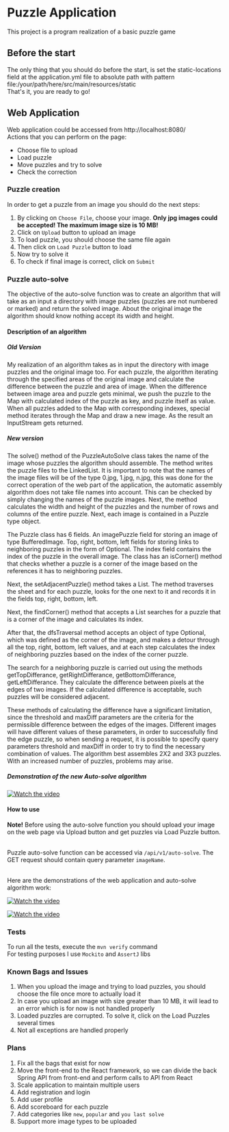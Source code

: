 # Puzzle Application
This project is a program realization of a basic puzzle game

## Before the start
The only thing that you should do before the start, is set the static-locations field at the application.yml file to absolute path with pattern file:/your/path/here/src/main/resources/static
</br>That's it, you are ready to go!

## Web Application
Web application could be accessed from http://localhost:8080/
</br>Actions that you can perform on the page:
- Choose file to upload
- Load puzzle
- Move puzzles and try to solve
- Check the correction

### Puzzle creation
In order to get a puzzle from an image you should do the next steps:
1. By clicking on `Choose File`, choose your image. **Only jpg images could be accepted! The maximum image size is 10 MB!**
2. Click on `Upload` button to upload an image
3. To load puzzle, you should choose the same file again
4. Then click on `Load Puzzle` button to load
5. Now try to solve it
6. To check if final image is correct, click on `Submit`

### Puzzle auto-solve
The objective of the auto-solve function was to create an algorithm that will take as an input
a directory with image puzzles (puzzles are not numbered or marked) and return the solved image.
About the original image the algorithm should know nothing accept its width and height.

#### Description of an algorithm
##### Old Version
My realization of an algorithm takes as in input the directory with image puzzles and the original
image too. For each puzzle, the algorithm iterating through the specified areas of the original
image and calculate the difference between the puzzle and area of image. When the difference between
image area and puzzle gets minimal, we push the puzzle to the Map with calculated index of the puzzle
as key, and puzzle itself as value. When all puzzles added to the Map with corresponding indexes, special
method iterates through the Map and draw a new image. As the result an InputStream gets returned.

##### New version
The solve() method of the PuzzleAutoSolve class takes the name of the image whose puzzles the algorithm should assemble. The method writes the puzzle files to the LinkedList. It is important to note that the names of the image files will be of the type 0.jpg, 1.jpg, n.jpg, this was done for the correct operation of the web part of the application, the automatic assembly algorithm does not take file names into account. This can be checked by simply changing the names of the puzzle images. Next, the method calculates the width and height of the puzzles and the number of rows and columns of the entire puzzle. Next, each image is contained in a Puzzle type object.

The Puzzle class has 6 fields. An imagePuzzle field for storing an image of type BufferedImage. Top, right, bottom, left fields for storing links to neighboring puzzles in the form of Optional<Puzzle>. The index field contains the index of the puzzle in the overall image. The class has an isCorner() method that checks whether a puzzle is a corner of the image based on the references it has to neighboring puzzles.

Next, the setAdjacentPuzzle() method takes a List<Puzzle>. The method traverses the sheet and for each puzzle, looks for the one next to it and records it in the fields top, right, bottom, left.

Next, the findCorner() method that accepts a List<Puzzle> searches for a puzzle that is a corner of the image and calculates its index.

After that, the dfsTraversal method accepts an object of type Optional<Puzzle>, which was defined as the corner of the image, and makes a detour through all the top, right, bottom, left values, and at each step calculates the index of neighboring puzzles based on the index of the corner puzzle.

The search for a neighboring puzzle is carried out using the methods getTopDifferance, getRightDifferance, getBottomDifferance, getLeftDifferance. They calculate the difference between pixels at the edges of two images. If the calculated difference is acceptable, such puzzles will be considered adjacent.

These methods of calculating the difference have a significant limitation, since the threshold and maxDiff parameters are the criteria for the permissible difference between the edges of the images. Different images will have different values of these parameters, in order to successfully find the edge puzzle, so when sending a request, it is possible to specify query parameters threshold and maxDiff in order to try to find the necessary combination of values. The algorithm best assembles 2X2 and 3X3 puzzles. With an increased number of puzzles, problems may arise.

##### Demonstration of the new Auto-solve algorithm 
[![Watch the video](https://imgur.com/fLuj2EV.png)](https://youtu.be/G-OSbPe0MRw)

#### How to use
**Note!** Before using the auto-solve function you should upload your image on the web page via Upload button and get puzzles via Load Puzzle button.

</br>Puzzle auto-solve function can be accessed via `/api/v1/auto-solve`. The GET request should contain query parameter `imageName`.

</br>Here are the demonstrations of the web application and auto-solve algorithm work:

[![Watch the video](https://i.imgur.com/o3hrpZ2.png)](https://youtu.be/u7f6kud-jw0)

[![Watch the video](https://i.imgur.com/Z3keIS5.png)](https://www.youtube.com/watch?v=Tah_eFB5Mpc)

### Tests
To run all the tests, execute the `mvn verify` command
</br>For testing purposes I use `Mockito` and `AssertJ` libs

### Known Bags and Issues
1. When you upload the image and trying to load puzzles, you should choose the file once more to actually load it
2. In case you upload an image with size greater than 10 MB, it will lead to an error which is for now is not handled properly
3. Loaded puzzles are corrupted. To solve it,  click on the Load Puzzles several times
4. Not all exceptions are handled properly

### Plans
1. Fix all the bags that exist for now
2. Move the front-end to the React framework, so we can divide the back Spring API
from front-end and perform calls to API from React
3. Scale application to maintain multiple users 
4. Add registration and login 
5. Add user profile 
6. Add scoreboard for each puzzle 
7. Add categories like `new`, `popular` and `you last solve`
8. Support more image types to be uploaded
